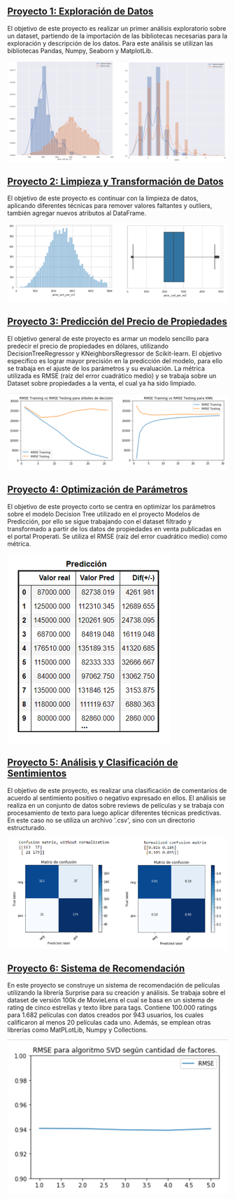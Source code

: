 
## [Proyecto 1: Exploración de Datos](https://github.com/viviancaro/Exploracion-de-Datos)
El objetivo de este proyecto es realizar un primer análisis exploratorio sobre un dataset, partiendo de la importación de las bibliotecas necesarias para la exploración y descripción de los datos. Para este análisis se utilizan las bibliotecas Pandas, Numpy, Seaborn y MatplotLib.

![](Images/Image1.png)


## [Proyecto 2: Limpieza y Transformación de Datos](https://github.com/viviancaro/Limpieza-y-transformacion-de-datos)
El objetivo de este proyecto es continuar con la limpieza de datos, aplicando diferentes técnicas para remover valores faltantes y outliers, también agregar nuevos atributos al DataFrame.

![](Images/Image2.png)


## [Proyecto 3: Predicción del Precio de Propiedades](https://github.com/viviancaro/Modelos-de-Prediccion)
El objetivo general de este proyecto es armar un modelo sencillo para predecir el precio de propiedades en dólares, utilizando DecisionTreeRegressor y KNeighborsRegressor de Scikit-learn. El objetivo específico es lograr mayor precisión en la predicción del modelo, para ello se trabaja en el ajuste de los parámetros y su evaluación. La métrica utilizada es RMSE (raíz del error cuadrático medio) y se trabaja sobre un Dataset sobre propiedades a la venta, el cual ya ha sido limpiado.

![](Images/Image3.png)

## [Proyecto 4: Optimización de Parámetros](https://github.com/viviancaro/Optimizacion-de-Parametros)
El objetivo de este proyecto corto se centra en optimizar los parámetros sobre el modelo Decision Tree utilizado en el proyecto Modelos de Predicción, por ello se sigue trabajando con el dataset filtrado y transformado a partir de los datos de propiedades en venta publicadas en el portal Properati. Se utiliza el RMSE (raíz del error cuadrático medio) como métrica.

![](Images/Image4.png)


## [Proyecto 5: Análisis y Clasificación de Sentimientos](https://github.com/viviancaro/Modelos-de-Clasificacion-y-Regresion)
El objetivo de este proyecto, es realizar una clasificación de comentarios de acuerdo al sentimiento positivo o negativo expresado en ellos. El análisis se realiza en un conjunto de datos sobre reviews de películas y se trabaja con procesamiento de texto para luego aplicar diferentes técnicas predictivas. En este caso no se utiliza un archivo '.csv', sino con un directorio estructurado.

![](Images/Image5.png)


## [Proyecto 6: Sistema de Recomendación](https://github.com/viviancaro/Sistema-de-Recomendacion)
En este proyecto se construye un sistema de recomendación de películas utilizando la librería Surprise para su creación y análisis. Se trabaja sobre el dataset de versión 100k de MovieLens el cual se basa en un sistema de rating de cinco estrellas y texto libre para tags. Contiene 100.000 ratings para 1.682 películas con datos creados por 943 usuarios, los cuales calificaron al menos 20 películas cada uno. Además, se emplean otras librerías como MatPLotLib, Numpy y Collections.

![](Images/Image6.png)
